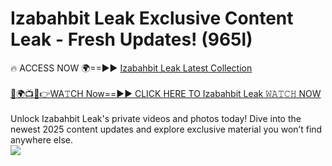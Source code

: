 # Izabahbit Leak Exclusive Content Leak - Fresh Updates! (965l)

🔥 ACCESS NOW 🌍==►► <a href="https://tinyurl.com/kvy9nzfs" rel="nofollow">Izabahbit Leak Latest Collection</a>
<br><br>
[🔴🌍📺📱👉WA𝚃CH Now==►► CLICK HERE TO Izabahbit Leak 𝚆𝙰𝚃𝙲𝙷 NOW](https://tinyurl.com/kvy9nzfs)
<br><br>
Unlock Izabahbit Leak's private videos and photos today! Dive into the newest 2025 content updates and explore exclusive material you won’t find anywhere else.
<br>
<a href="https://tinyurl.com/kvy9nzfs" rel="nofollow" data-target="animated-image.originalLink"><img src="https://camo.githubusercontent.com/8a4f000d20f83aca3bf7ec5f350d767afa0574a8a352519fd8cfa583a6f93a33/68747470733a2f2f692e696d6775722e636f6d2f644a486b345a712e676966" data-canonical-src="https://i.imgur.com/dJHk4Zq.gif" style="max-width: 100%; display: inline-block;" data-target="animated-image.originalImage"></a>
<br>
